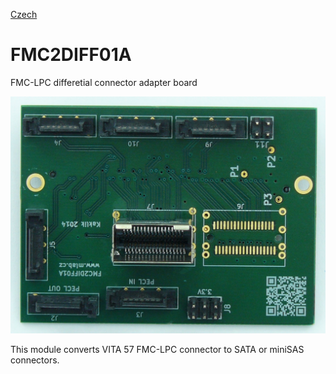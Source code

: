 
[Czech](./README.cs.md)
<!--- module --->
# FMC2DIFF01A
<!--- Emodule --->

<!--- subtitle --->FMC-LPC differetial connector adapter board<!--- Esubtitle --->

![FMC2DIFF01A](DOC/SRC/img/FMC2DIFF_Top_Big.JPG)

<!--- description --->This module converts VITA 57 FMC-LPC connector to SATA or miniSAS connectors.<!--- Edescription --->
            
